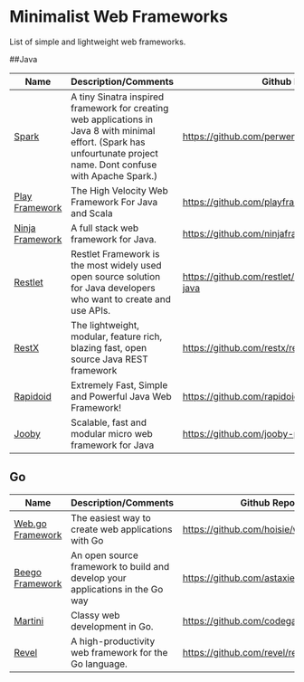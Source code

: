 Minimalist Web Frameworks
=========================

List of simple and lightweight web frameworks.

##Java

Name | Description/Comments | Github Repo | License
--- | --- | --- | ---
[Spark](http://www.sparkjava.com/) | A tiny Sinatra inspired framework for creating web applications in Java 8 with minimal effort. (Spark has unfourtunate project name. Dont confuse with Apache Spark.) | https://github.com/perwendel/spark | Apache 2.0
[Play Framework](http://www.playframework.com/) | The High Velocity Web Framework For Java and Scala | https://github.com/playframework/playframework | Apache 2.0
[Ninja Framework](http://www.ninjaframework.org/) | A full stack web framework for Java. | https://github.com/ninjaframework/ninja | Apache 2.0
[Restlet](http://restlet.org) |  Restlet Framework is the most widely used open source solution for Java developers who want to create and use APIs.| https://github.com/restlet/restlet-framework-java |Apache 2.0
[RestX](http://restx.io/) | The lightweight, modular, feature rich, blazing fast, open source Java REST framework |  https://github.com/restx/restx |Apache 2.0
[Rapidoid](http://www.rapidoid.org/) | Extremely Fast, Simple and Powerful Java Web Framework! | https://github.com/rapidoid/rapidoid | Apache 2.0
[Jooby](http://jooby.org/) | Scalable, fast and modular micro web framework for Java |  https://github.com/jooby-project/jooby | Apache 2.0


## Go
Name | Description/Comments | Github Repo | License
--- | --- | --- | ---
[Web.go Framework](http://webgo.io/) |The easiest way to create web applications with Go | https://github.com/hoisie/web |MIT
[Beego Framework](http://beego.me/) |An open source framework to build and develop your applications in the Go way | https://github.com/astaxie/beego  |Apache 2.0
[Martini](http://martini.codegangsta.io) | Classy web development in Go.| https://github.com/codegangsta/martini | MIT
[Revel](http://revel.github.io/) | A high-productivity web framework for the Go language. | https://github.com/revel/revel | MIT
